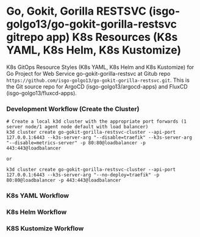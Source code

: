 # Go, Gokit, Gorilla RESTSVC (isgo-golgo13/go-gokit-gorilla-restsvc gitrepo app) K8s Resources (K8s YAML, K8s Helm, K8s Kustomize)
K8s GitOps Resource Styles (K8s YAML, K8s Helm and K8s Kustomize) for Go Project for Web Service go-gokit-gorilla-restsvc at Gitub repo `https://github.com/isgo-golgo13/go-gokit-gorilla-restsvc.git`. This is the Git source repo for ArgoCD (isgo-golgo13/argocd-apps) and FluxCD (isgo-golgo13/fluxcd-apps).


### Development Workflow (Create the Cluster)

```
# Create a local k3d cluster with the appropriate port forwards (1 server node/1 agent node default with load balancer)
k3d cluster create go-gokit-gorilla-restsvc-cluster --api-port 127.0.0.1:6443 --k3s-server-arg "--disable=traefik" --k3s-server-arg "--disable=metrics-server" -p 80:80@loadbalancer -p 443:443@loadbalancer 

or

k3d cluster create go-gokit-gorilla-restsvc-cluster --api-port 127.0.0.1:6443 --k3s-server-arg "--no-deploy=traefik" -p 80:80@loadbalancer -p 443:443@loadbalancer

```

### K8s YAML Workflow

### K8s Helm Workflow

### K8S Kustomize Workflow
